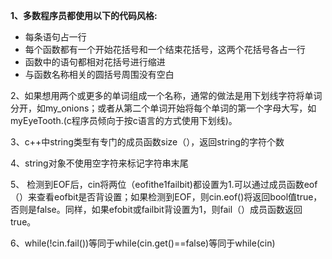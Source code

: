 **1、多数程序员都使用以下的代码风格:**

- 每条语句占一行
- 每个函数都有一个开始花括号和一个结束花括号，这两个花括号各占一行
- 函数中的语句都相对花括号进行缩进
- 与函数名称相关的圆括号周围没有空白



2、如果想用两个或更多的单词组成一个名称，通常的做法是用下划线字符将单词分开，如my_onions；或者从第二个单词开始将每个单词的第一个字母大写，如myEyeTooth.(c程序员倾向于按c语言的方式使用下划线)。

3、c++中string类型有专门的成员函数size（），返回string的字符个数

4、string对象不使用空字符来标记字符串末尾

5、 检测到EOF后，cin将两位（eofithe1failbit)都设置为1.可以通过成员函数eof（）来查看eofbit是否背设置；如果检测到EOF，则cin.eof()将返回bool值true，否则是false。同样，如果efobit或failbit背设置为1，则fail（）成员函数返回true。

6、while(!cin.fail())等同于while(cin.get()==false)等同于while(cin)